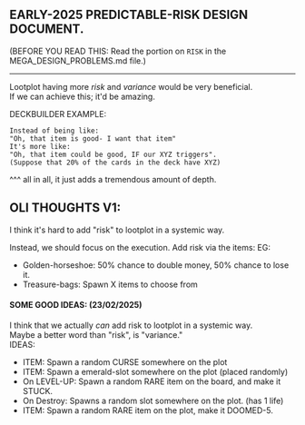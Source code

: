 
## EARLY-2025 PREDICTABLE-RISK DESIGN DOCUMENT.


(BEFORE YOU READ THIS: 
Read the portion on `RISK` in the MEGA_DESIGN_PROBLEMS.md file.)

----

Lootplot having more *risk* and *variance* would be very beneficial.  
If we can achieve this; it'd be amazing.

DECKBUILDER EXAMPLE:
```
Instead of being like:
"Oh, that item is good- I want that item"
It's more like:
"Oh, that item could be good, IF our XYZ triggers".  
(Suppose that 20% of the cards in the deck have XYZ)  
```

^^^ all in all, it just adds a tremendous amount of depth.



## OLI THOUGHTS V1:
I think it's hard to add "risk" to lootplot in a systemic way.  

Instead, we should focus on the execution.
Add risk via the items:
EG:  
- Golden-horseshoe: 50% chance to double money, 50% chance to lose it.
- Treasure-bags: Spawn X items to choose from


#### SOME GOOD IDEAS: (23/02/2025)
I think that we actually *can* add risk to lootplot in a systemic way.  
Maybe a better word than "risk", is "variance."  
IDEAS:  
- ITEM: Spawn a random CURSE somewhere on the plot
- ITEM: Spawn a emerald-slot somewhere on the plot (placed randomly)
- On LEVEL-UP: Spawn a random RARE item on the board, and make it STUCK.
- On Destroy: Spawns a random slot somewhere on the plot. (has 1 life)
- ITEM: Spawn a random RARE item on the plot, make it DOOMED-5.


